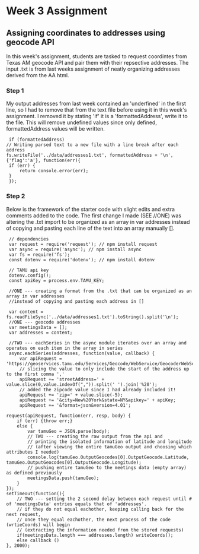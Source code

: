 # Week 3 Assignment
## Assigning coordinates to addresses using geocode API

In this week's assignment, students are tasked to request coordintes from Texas AM geocode API and pair them with their repsective addresses. The input .txt is from last weeks assignment of neatly organizing addresses derived from the AA html.

### Step 1

My output addresses from last week contained an 'underfined' in the first line, so I had to remove that from the text file before using it in this week's assignment. I removed it by stating 'if' it is a 'formattedAddress', write it to the file. This will remove undefined values since only defined, formattedAddress values will be written.

     if (formattedAddress)
    // Writing parsed text to a new file with a line break after each address    
    fs.writeFile('../data/addresses1.txt', formattedAddress + '\n', {'flag':'a'}, function(err){
     if (err) {
         return console.error(err);
     }
     });

### Step 2

Below is the framework of the starter code with slight edits and extra comments added to the code. The first change I made (SEE //ONE) was altering the .txt import to be organized as an array in var addresses instead of copying and pasting each line of the text into an array manually [].

     // dependencies
     var request = require('request'); // npm install request
     var async = require('async'); // npm install async
     var fs = require('fs');
     const dotenv = require('dotenv'); // npm install dotenv

     // TAMU api key
     dotenv.config();
     const apiKey = process.env.TAMU_KEY;

     //ONE --- creating a format from the .txt that can be organized as an array in var addresses
     //instead of copying and pasting each address in []

     var content = fs.readFileSync('../data/addresses1.txt').toString().split('\n');
     //ONE --- geocode addresses
     var meetingsData = [];
     var addresses = content;

     //TWO --- eachSeries in the async module iterates over an array and operates on each item in the array in series
     async.eachSeries(addresses, function(value, callback) {
         var apiRequest = 'https://geoservices.tamu.edu/Services/Geocode/WebService/GeocoderWebServiceHttpNonParsed_V04_01.aspx?';
         // slicing the value to only include the start of the address up to the first comma ','
         apiRequest += 'streetAddress=' + value.slice(0,value.indexOf(",")).split(' ').join('%20');
         // added the zipcode value since I had already included it!
         apiRequest += 'zip=' + value.slice(-5);
         apiRequest += '&city=New%20York&state=NY&apikey=' + apiKey;
         apiRequest += '&format=json&version=4.01';
    
    request(apiRequest, function(err, resp, body) {
        if (err) {throw err;}
        else {
            var tamuGeo = JSON.parse(body);
            // TWO --- creating the raw output from the api and
            // printing the isolated information of latitude and longitude
            // (after viewing the entire tamuGeo output and choosing which attributes I needed)
            console.log(tamuGeo.OutputGeocodes[0].OutputGeocode.Latitude, tamuGeo.OutputGeocodes[0].OutputGeocode.Longitude);
            // pushing entire tamuGeo to the meetings data (empty array) as defined previously
            meetingsData.push(tamuGeo);
        }
    });
    setTimeout(function(){ 
        // TWO --- setting the 2 second delay between each request until # of 'meetingsData' entries equals that of 'addresses'.
        // if they do not equal eachother, keeping calling back for the next request,
        // once they equal eachother, the next process of the code (wrtieCoords) will begin
        // (extracting the information needed from the stored requests)
        if(meetingsData.length === addresses.length) writeCoords();
        else callback ()
    }, 2000);
